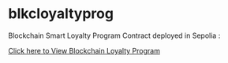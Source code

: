 # blkcloyaltyprog
Blockchain Smart Loyalty Program 
Contract deployed in Sepolia : 

<a href="https://khairultruestory.github.io/Blockchain-Loyalty-Program/">Click here to View Blockchain Loyalty Program</a>
